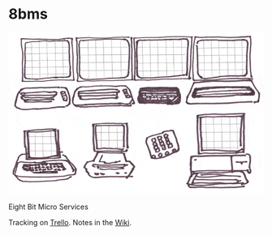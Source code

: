# 8bms

![8bms](images/8bms.gif)

Eight Bit Micro Services

Tracking on [Trello](https://trello.com/b/z0ATvUdd/8bms).
Notes in the [Wiki](https://github.com/worldofchris/8bms/wiki).
